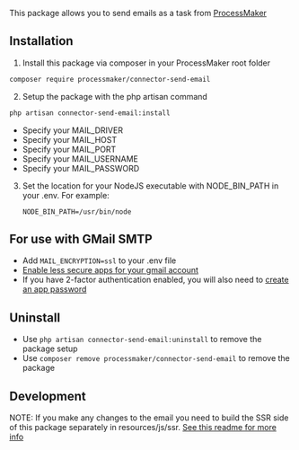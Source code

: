 This package allows you to send emails as a task from [ProcessMaker](https://github.com/ProcessMaker/processmaker)

## Installation

1. Install this package via composer in your ProcessMaker root folder
```bash
composer require processmaker/connector-send-email
```

2. Setup the package with the php artisan command
```bash
php artisan connector-send-email:install
```

* Specify your MAIL_DRIVER 
* Specify your MAIL_HOST
* Specify your MAIL_PORT
* Specify your MAIL_USERNAME
* Specify your MAIL_PASSWORD

3. Set the location for your NodeJS executable with NODE_BIN_PATH in your .env. For example:
   ```
   NODE_BIN_PATH=/usr/bin/node
   ```
## For use with GMail SMTP
 * Add `MAIL_ENCRYPTION=ssl` to your .env file
 * [Enable less secure apps for your gmail account](https://support.google.com/accounts/answer/6010255)
 * If you have 2-factor authentication enabled, you will also need to [create an app password](https://security.google.com/settings/security/apppasswords)

## Uninstall
* Use `php artisan connector-send-email:uninstall` to remove the package setup 
* Use `composer remove processmaker/connector-send-email` to remove the package

## Development

NOTE: If you make any changes to the email 
you need to build the SSR side of this package 
separately in resources/js/ssr. [See this readme for more info](resources/js/ssr/README.md)
